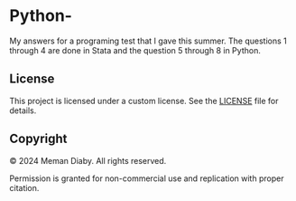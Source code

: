 # Python-
My answers for a programing test that I gave this summer.
The questions 1 through 4 are done in Stata and the question 5 through 8 in Python.


## License

This project is licensed under a custom license. See the [LICENSE](LICENSE) file for details.

## Copyright

© 2024 Meman Diaby. All rights reserved.

Permission is granted for non-commercial use and replication with proper citation.
